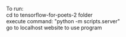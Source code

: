 To run: <br>
cd to tensorflow-for-poets-2 folder <br>
execute command: "python -m scripts.server" <br>
go to localhost website to use program <br>
